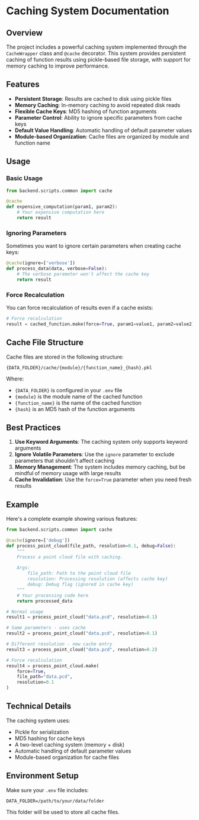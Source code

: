 # Caching System Documentation

## Overview

The project includes a powerful caching system implemented through the `CacheWrapper` class and `@cache` decorator. This system provides persistent caching of function results using pickle-based file storage, with support for memory caching to improve performance.

## Features

- **Persistent Storage**: Results are cached to disk using pickle files
- **Memory Caching**: In-memory caching to avoid repeated disk reads
- **Flexible Cache Keys**: MD5 hashing of function arguments
- **Parameter Control**: Ability to ignore specific parameters from cache keys
- **Default Value Handling**: Automatic handling of default parameter values
- **Module-based Organization**: Cache files are organized by module and function name

## Usage

### Basic Usage

```python
from backend.scripts.common import cache

@cache
def expensive_computation(param1, param2):
    # Your expensive computation here
    return result
```

### Ignoring Parameters

Sometimes you want to ignore certain parameters when creating cache keys:

```python
@cache(ignore=['verbose'])
def process_data(data, verbose=False):
    # The verbose parameter won't affect the cache key
    return result
```

### Force Recalculation

You can force recalculation of results even if a cache exists:

```python
# Force recalculation
result = cached_function.make(force=True, param1=value1, param2=value2)
```

## Cache File Structure

Cache files are stored in the following structure:
```
{DATA_FOLDER}/cache/{module}/{function_name}_{hash}.pkl
```

Where:
- `{DATA_FOLDER}` is configured in your `.env` file
- `{module}` is the module name of the cached function
- `{function_name}` is the name of the cached function
- `{hash}` is an MD5 hash of the function arguments

## Best Practices

1. **Use Keyword Arguments**: The caching system only supports keyword arguments
2. **Ignore Volatile Parameters**: Use the `ignore` parameter to exclude parameters that shouldn't affect caching
3. **Memory Management**: The system includes memory caching, but be mindful of memory usage with large results
4. **Cache Invalidation**: Use the `force=True` parameter when you need fresh results

## Example

Here's a complete example showing various features:

```python
from backend.scripts.common import cache

@cache(ignore=['debug'])
def process_point_cloud(file_path, resolution=0.1, debug=False):
    """
    Process a point cloud file with caching.
    
    Args:
        file_path: Path to the point cloud file
        resolution: Processing resolution (affects cache key)
        debug: Debug flag (ignored in cache key)
    """
    # Your processing code here
    return processed_data

# Normal usage
result1 = process_point_cloud("data.pcd", resolution=0.1)

# Same parameters - uses cache
result2 = process_point_cloud("data.pcd", resolution=0.1)

# Different resolution - new cache entry
result3 = process_point_cloud("data.pcd", resolution=0.2)

# Force recalculation
result4 = process_point_cloud.make(
    force=True,
    file_path="data.pcd",
    resolution=0.1
)
```

## Technical Details

The caching system uses:
- Pickle for serialization
- MD5 hashing for cache keys
- A two-level caching system (memory + disk)
- Automatic handling of default parameter values
- Module-based organization for cache files

## Environment Setup

Make sure your `.env` file includes:
```
DATA_FOLDER=/path/to/your/data/folder
```

This folder will be used to store all cache files. 